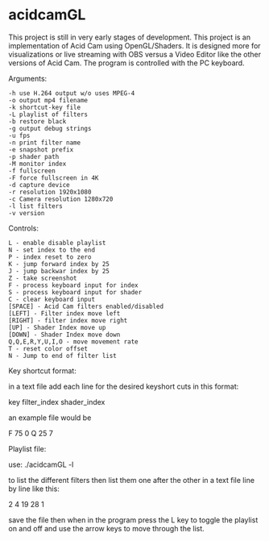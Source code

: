 # acidcamGL

This project is still in very early stages of development.
This project is an implementation of Acid Cam using OpenGL/Shaders.
It is designed more for visualizations or live streaming with OBS versus a Video Editor like the other versions of Acid Cam.
The program is controlled with the PC keyboard.

Arguments:

	-h use H.264 output w/o uses MPEG-4
	-o output mp4 filename
	-k shortcut-key file
	-L playlist of filters
	-b restore black
	-g output debug strings
	-u fps
	-n print filter name
	-e snapshot prefix
	-p shader path
	-M monitor index
	-f fullscreen
	-F force fullscreen in 4K
	-d capture device
	-r resolution 1920x1080
	-c Camera resolution 1280x720
	-l list filters
	-v version

Controls:

	L - enable disable playlist
	N - set index to the end
	P - index reset to zero
	K - jump forward index by 25
	J - jump backwar index by 25
	Z - take screenshot
	F - process keyboard input for index
	S - process keyboard input for shader
	C - clear keyboard input
	[SPACE] - Acid Cam filters enabled/disabled
	[LEFT] - Filter index move left
	[RIGHT] - filter index move right
	[UP] - Shader Index move up
	[DOWN] - Shader Index move down
	Q,Q,E,R,Y,U,I,O - move movement rate
	T - reset color offset
	N - Jump to end of filter list

Key shortcut format:

in a text file add each line for the desired keyshort cuts in this format:

key filter_index shader_index

an example file would be

F 75 0
Q 25 7

Playlist file:

use:
./acidcamGL -l

to list the different filters
then list them one after the other in a text file line by line like this:

2
4
19
28
1

save the file then when in the program press the L key to toggle the playlist on and off and use the arrow keys to move through the list.

